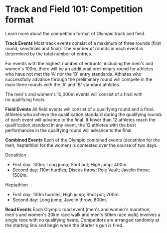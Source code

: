 Track and Field 101: Competition format
=======================================

Learn more about the competition format of Olympic track and field.

**Track Events**
Most track events consist of a maximum of three rounds (first round, semifinals and final). The number of rounds in each event is determined by the total number of entries.

For events with the highest number of entrants, including the men's and women's 100m, there will be an additional preliminary round for athletes who have not met the 'A' nor the 'B' entry standards. Athletes who successfully advance through the preliminary round will compete in the main three rounds with the 'A' and 'B' standard athletes.

The men's and women's 10,000m events will consist of a final with no qualifying heats.

**Field Events**
All field events will consist of a qualifying round and a final. Athletes who achieve the qualification standard during the qualifying rounds of each event will advance to the final. If fewer than 12 athletes reach the qualification standard in any event, the 12 athletes with the best performances in the qualifying round will advance to the final.

**Combined Events**
Each of the Olympic combined events (decathlon for the men, heptathlon for the women) is contested over the course of two days:

Decathlon

-   First day: 100m; Long jump; Shot put; High jump; 400m.
-   Second day: 110m hurdles; Discus throw; Pole Vault; Javelin throw; 1500m.

Heptathlon

-   First day: 100m hurdles; High jump; Shot put; 200m.
-   Second day: Long jump; Javelin throw; 800m.

**Road Events**
Each Olympic road event (men's and women's marathon, men's and women's 20km race walk and men's 50km race walk) involves a single race with no qualifying heats. Competitors are arranged randomly at the starting line and begin when the Starter's gun is fired.


